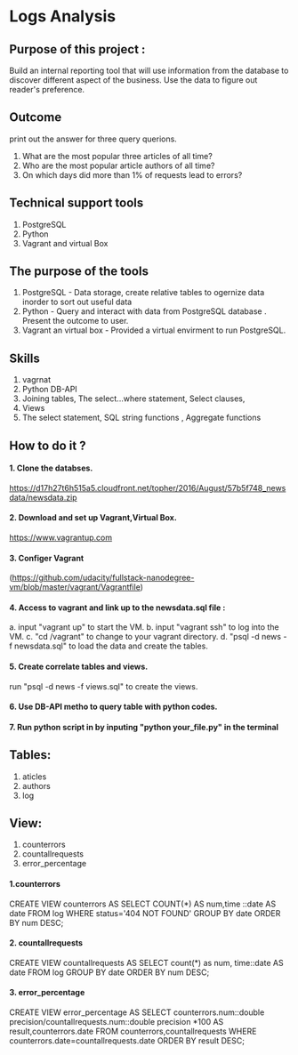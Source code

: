 
# Logs Analysis


## Purpose of this project : 
Build an internal reporting tool that will use information from the database to discover different aspect of the business. Use the data to figure out reader's preference. 



## Outcome 
print out the answer for three query querions. 
1. What are the most popular three articles of all time? 
2. Who are the most popular article authors of all time?
3. On which days did more than 1% of requests lead to errors?




## Technical support tools
1. PostgreSQL
2. Python 
3. Vagrant and virtual Box 




## The purpose of the tools
1. PostgreSQL - Data storage, create relative tables to ogernize data inorder to sort out useful data
2. Python - Query and interact with data from PostgreSQL database . Present the outcome to user.
3. Vagrant an virtual box - Provided a virtual envirment to run PostgreSQL. 



## Skills
1. vagrnat
2. Python DB-API 
3. Joining tables, The select...where statement, Select clauses,
4. Views
5. The select statement, SQL string functions , Aggregate functions




## How to do it ?
#### 1. Clone the databses.
https://d17h27t6h515a5.cloudfront.net/topher/2016/August/57b5f748_newsdata/newsdata.zip

#### 2. Download and set up Vagrant,Virtual Box. 
https://www.vagrantup.com

#### 3. Configer Vagrant 
(https://github.com/udacity/fullstack-nanodegree-vm/blob/master/vagrant/Vagrantfile)

#### 4. Access to vagrant and link up to the newsdata.sql file :
a. input "vagrant up" to start the VM.
b. input "vagrant ssh" to log into the VM.
c. "cd /vagrant" to change to your vagrant directory.
d. "psql -d news -f newsdata.sql" to load the data and create the tables.

#### 5. Create correlate tables and views.
run "psql -d news -f views.sql" to create the views.

#### 6. Use DB-API metho to query table with python codes.

#### 7. Run python script in by inputing "python your_file.py" in the terminal 




## Tables:
1. aticles
2. authors
3. log


## View:
1. counterrors
2. countallrequests
3. error_percentage

#### 1.counterrors 
 CREATE VIEW counterrors AS 
 SELECT COUNT(*) 
 AS num,time ::date AS date
 FROM log
 WHERE status='404 NOT FOUND' 
 GROUP BY date 
 ORDER BY num DESC;
  
#### 2. countallrequests
 CREATE VIEW countallrequests AS
 SELECT count(*) as num, time::date AS date
 FROM log
 GROUP BY date
 ORDER BY num DESC;
 
#### 3. error_percentage
 CREATE VIEW error_percentage AS 
 SELECT counterrors.num::double precision/countallrequests.num::double precision *100 
 AS result,counterrors.date 
 FROM counterrors,countallrequests 
 WHERE counterrors.date=countallrequests.date 
 ORDER BY result DESC;
	









